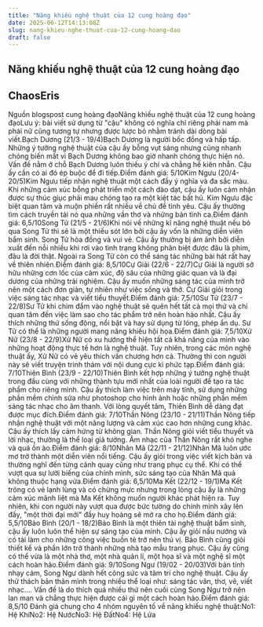 ```yaml
---
title: "Năng khiếu nghệ thuật của 12 cung hoàng đạo"
date: 2025-06-12T14:13:08Z
slug: nang-khieu-nghe-thuat-cua-12-cung-hoang-dao
draft: false
---
```


## Năng khiếu nghệ thuật của 12 cung hoàng đạo

## ChaosEris

Nguồn blogspost cung hoàng đạoNăng khiếu nghệ thuật của 12 cung hoàng đạoLưu ý: bài viết sử dụng từ "cậu" không có nghĩa chỉ riêng phái nam mà phái nữ cũng tương tự nhưng được lược bỏ nhằm tránh dài dòng bài viết.Bạch Dương (21/3 - 19/4)Bạch Dương là người bốc đồng và hấp tấp. Những ý tưởng nghệ thuật của cậu ấy bỗng vụt sáng nhưng cũng nhanh chóng biến mất vì Bạch Dương không bao giờ nhanh chóng thực hiện nó. Vấn đề nằm ở chỗ Bạch Dương luôn thiếu ý chí và chẳng hề kiên nhẫn. Cậu ấy cần có ai đó ép buộc để đi tiếp.Điểm đánh giá: 5/10Kim Ngưu (20/4- 20/5)Kim Ngưu tiếp nhận nghệ thuật một cách đầy ý nghĩa và đa sắc màu. Khi những cảm xúc bỗng phát triển một cách dào dạt, cậu ấy luôn cảm nhận được sự thúc giục phải mau chóng tạo ra một kiệt tác bất hủ. Kim Ngưu đặc biệt quan tâm và muộn phiền rất nhiều về chủ đề tình yêu. Cậu ấy thường tìm cách truyền tải nó qua những vần thơ và những bản tình ca.Điểm đánh giá: 6,5/10Song Tử (21/5 - 21/6)Khi nói về những kĩ năng nghệ thuật nếu bỏ qua Song Tử thì sẽ là một thiếu sót lớn bởi cậu ấy vốn là những diễn viên bẩm sinh. Song Tử hòa đồng và vui vẻ. Cậu ấy thường bị ám ảnh bởi diễn xuất đến nỗi nhiều khi rơi vào tình trạng không phân biệt được đâu là phim, đâu là đời thật. Ngoài ra Song Tử còn có thể sáng tác những bài hát rất hay về thiên nhiên.Điểm đánh giá: 8,5/10Cự Giải (22/6 - 22/7)Cự Giải là người sở hữu những cơn lốc của cảm xúc, độ sâu của những giác quan và là đại dương của những trải nghiệm. Cậu ấy muốn những sáng tác của mình trở nên một cách đơn giản, tự nhiên như việc sống và thở. Cự Giải giỏi trong việc sáng tác nhạc và viết tiểu thuyết.Điểm đánh giá: 7,5/10Sư Tử (23/7 - 22/8)Sư Tử khi chìm đắm vào nghệ thuật sẽ quên hết tất cả mọi thứ và chỉ quan tâm đến việc làm sao cho tác phẩm trở nên hoàn hảo nhất. Cậu ấy thích những thứ sống động, nổi bật và hay sử dụng từ lóng, phép ẩn dụ. Sư Tử có thể là những người mang năng khiếu hội họa.Điểm đánh giá: 7,5/10Xử Nữ (23/8 - 22/9)Xử Nữ có xu hướng thể hiện tất cả khả năng của mình vào những hoạt động thực tế hơn là nghệ thuật. Tuy nhiên, trong các môn nghệ thuật ấy, Xử Nữ có vẻ yêu thích văn chương hơn cả. Thường thì con người này sẽ viết truyện trinh thám với nội dung cực kì phức tạp.Điểm đánh giá: 7/10Thiên Bình (23/9 - 22/10)Thiên Bình kết hợp những ý tưởng nghệ thuật trong đầu cùng với những thành tựu mới nhất của loài người để tạo ra tác phẩm cho riêng mình. Cậu ấy thích làm việc trên máy tính, sử dụng những phần mềm chỉnh sửa như photoshop cho hình ảnh hoặc những phần mềm sáng tác nhạc cho âm thanh. Với lòng quyết tâm, Thiên Bình dễ dàng đạt được mục đích.Điểm đánh giá: 7/10Thần Nông (23/10 - 21/11)Thần Nông tiếp nhận nghệ thuật với một năng lượng và cảm xúc cao hơn những cung khác. Cậu ấy thích lấy cảm hứng từ không gian. Thần Nông giỏi viết tiểu thuyết và lời nhạc, thường là thể loại giả tưởng. Âm nhạc của Thần Nông rất khó nghe và quá ồn ào.Điểm đánh giá: 8/10Nhân Mã (22/11 - 21/12)Nhân Mã luôn ước mơ trở thành một diễn viên nổi tiếng. Cậu ấy giỏi trong việc viết kịch bản và thường nghĩ đến từng cảnh quay cũng như trang phục cụ thể. Khi có thể vượt qua sự lười biếng của chính mình, sức sáng tạo của Nhân Mã quả không thuộc hạng vừa.Điểm đánh giá: 6,5/10Ma Kết (22/12 - 19/1)Ma Kết trông có vẻ lạnh lùng và có chừng mực nhưng trong lòng cậu ấy là những cảm xúc mãnh liệt mà Ma Kết không muốn người khác phát hiện ra. Tuy nhiên, khi con người này vượt qua được bức tường do chính mình xây lên đấy, "một thời đại mới" đầy huy hoàng sẽ mở ra cho họ.Điểm đánh giá: 5,5/10Bảo Bình (20/1 - 18/2)Bảo Bình là một thiên tài nghệ thuật bẩm sinh, cậu ấy luôn luôn thể hiện sự sáng tạo của mình. Cậu ấy giỏi nấu nướng và có tài làm cho những công việc buồn tẻ trở nên thú vị. Bảo Bình cũng giỏi thiết kế và phần lớn trở thành những nhà tạo mẫu trang phục. Cậu ấy cũng có thể vừa là một nhà thơ, một nhà quản lí, một họa sĩ và một nghệ sĩ một cách hoàn hảo.Điểm đánh giá: 9/10Song Ngư (19/02 - 20/03)Với bản tính nhạy cảm, Song Ngư dành hết công sức và tâm trí cho nghệ thuật. Cậu ấy thử thách bản thân mình trong nhiều thể loại như: sáng tác văn, thơ, vẽ, viết nhạc.... Vấn đề là do thích quá nhiều thứ nên cuối cùng Song Ngư trở nên lan man và chẳng thực hiện được cái gì một cách hoàn hảo.Điểm đánh giá: 8,5/10 Đánh giá chung cho 4 nhóm nguyên tố về năng khiếu nghệ thuật:No1: Hệ KhíNo2: Hệ NướcNo3: Hệ ĐấtNo4: Hệ Lửa